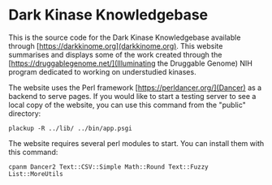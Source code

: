 # Dark Kinase Knowledgebase
This is the source code for the Dark Kinase Knowledgebase available through [https://darkkinome.org](darkkinome.org). This website summarises and displays some of the work created through the [https://druggablegenome.net/](Illuminating the Druggable Genome) NIH program dedicated to working on understudied kinases.

The website uses the Perl framework [https://perldancer.org/](Dancer) as a backend to serve pages. If you would like to start a testing server to see a local copy of the website, you can use this command from the "public" directory:

```
plackup -R ../lib/ ../bin/app.psgi
```
The website requires several perl modules to start. You can install them with this command:

```
cpanm Dancer2 Text::CSV::Simple Math::Round Text::Fuzzy List::MoreUtils
```
